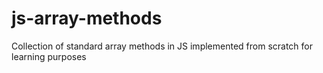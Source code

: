 # js-array-methods
Collection of standard array methods in JS implemented from scratch for learning purposes
